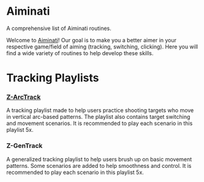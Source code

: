 # Aiminati
A comprehensive list of Aiminati routines.

Welcome to [Aiminati](https://twitter.com/aiminati)! Our goal is to make you a better aimer in your respective game/field of aiming (tracking, switching, clicking). Here you will find a wide variety of routines to help develop these skills.
# Tracking Playlists
### [Z-ArcTrack](https://github.com/Zwahe/z-playlists/blob/main/Z-ArcTrack.json)
A tracking playlist made to help users practice shooting targets who move in vertical arc-based patterns. The playlist also contains target switching and movement scenarios. It is recommended to play each scenario in this playlist 5x.

### Z-GenTrack
A generalized tracking playlist to help users brush up on basic movement patterns. Some scenarios are added to help smoothness and control. It is recommended to play each scenario in this playlist 5x.
